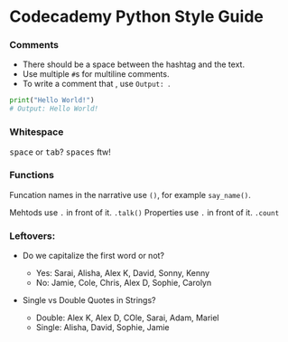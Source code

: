 # Codecademy Python Style Guide


### Comments

- There should be a space between the hashtag and the text.
- Use multiple `#`s for multiline comments.
- To write a comment that , use `Output: `.

```py
print("Hello World!")
# Output: Hello World!
```

### Whitespace

<kbd>space</kbd> or <kbd>tab</kbd>? <kbd>spaces</kbd> ftw!

### Functions

Funcation names in the narrative use `()`, for example `say_name()`.

Mehtods use `.` in front of it. `.talk()`
Properties use `.` in front of it. `.count`

### Leftovers:

- Do we capitalize the first word or not?
    - Yes: Sarai, Alisha, Alex K, David, Sonny, Kenny
    - No: Jamie, Cole, Chris, Alex D, Sophie, Carolyn

- Single vs Double Quotes in Strings?
    - Double: Alex K, Alex D, COle, Sarai, Adam, Mariel
    - Single: Alisha, David, Sophie, Jamie
